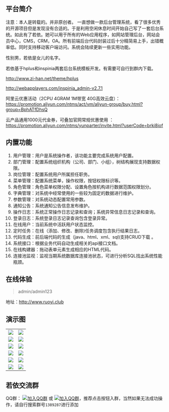 ## 平台简介
注意：本人是转载的。并非原创者。
一直想做一款后台管理系统，看了很多优秀的开源项目但是发现没有合适的。于是利用空闲休息时间开始自己写了一套后台系统。如此有了若依。她可以用于所有的Web应用程序，如网站管理后台，网站会员中心，CMS，CRM，OA。所有前端后台代码封装过后十分精简易上手，出错概率低。同时支持移动客户端访问。系统会陆续更新一些实用功能。

性别男，若依是女儿的名字。

若依基于hplus和inspinia两套后台系统模板开发。有需要可自行到群内下载。

http://www.zi-han.net/theme/hplus

http://webapplayers.com/inspinia_admin-v2.7.1

阿里云优惠活动（2CPU 4GRAM 1M带宽 40G高效云盘）：https://promotion.aliyun.com/ntms/act/vm/aliyun-group/buy.html?group=BphATfDhsQ

云产品通用1000元代金券，可叠加官网常规优惠使用 ：https://promotion.aliyun.com/ntms/yunparter/invite.html?userCode=brki8iof

## 内置功能

1.  用户管理：用户是系统操作者，该功能主要完成系统用户配置。
2.  部门管理：配置系统组织机构（公司、部门、小组），树结构展现支持数据权限。
3.  岗位管理：配置系统用户所属担任职务。
4.  菜单管理：配置系统菜单，操作权限，按钮权限标识等。
5.  角色管理：角色菜单权限分配、设置角色按机构进行数据范围权限划分。
6.  字典管理：对系统中经常使用的一些较为固定的数据进行维护。
7.  参数管理：对系统动态配置常用参数。
8.  通知公告：系统通知公告信息发布维护。
9.  操作日志：系统正常操作日志记录和查询；系统异常信息日志记录和查询。
10. 登录日志：系统登录日志记录查询包含登录异常。
11. 在线用户：当前系统中活跃用户状态监控。
12. 定时任务：在线（添加、修改、删除)任务调度包含执行结果日志。
13. 代码生成：前后端代码的生成（java、html、xml、sql)支持CRUD下载 。
14. 系统接口：根据业务代码自动生成相关的api接口文档。
15. 在线构建器：拖动表单元素生成相应的HTML代码。
16. 连接池监视：监视当期系统数据库连接池状态，可进行分析SQL找出系统性能瓶颈。
## 在线体验
> admin/admin123

地址：http://www.ruoyi.club

## 演示图

<table>
    <tr>
        <td><img src="https://oscimg.oschina.net/oscnet/25b5e333768d013d45a990c152dbe4d9d6e.jpg"/></td>
        <td><img src="https://static.oschina.net/uploads/space/2018/0902/132411_4c5I_1438828.png"/></td>
    </tr>
    <tr>
        <td><img src="https://static.oschina.net/uploads/space/2018/0902/132436_rRBh_1438828.png"/></td>
        <td><img src="https://static.oschina.net/uploads/space/2018/0902/132442_umjM_1438828.png"/></td>
    </tr>
    <tr>
        <td><img src="https://static.oschina.net/uploads/space/2018/0902/132449_OtY8_1438828.png"/></td>
        <td><img src="https://static.oschina.net/uploads/space/2018/0902/132454_4Evz_1438828.png"/></td>
    </tr>
    <tr>
        <td><img src="https://static.oschina.net/uploads/space/2018/0902/132520_Zzkj_1438828.png"/></td>
        <td><img src="https://static.oschina.net/uploads/space/2018/0902/132539_5bJe_1438828.png"/></td>
    </tr>
	<tr>
        <td><img src="https://static.oschina.net/uploads/space/2018/0902/132548_ne4U_1438828.png"/></td>
        <td><img src="https://static.oschina.net/uploads/space/2018/0902/132557_Fab4_1438828.png"/></td>
    </tr>
	<tr>
        <td><img src="https://static.oschina.net/uploads/space/2018/0902/132617_MLmV_1438828.png"/></td>
        <td><img src="https://static.oschina.net/uploads/space/2018/0902/132626_3iBs_1438828.png"/></td>
    </tr>
</table>


## 若依交流群

QQ群： [![加入QQ群](https://img.shields.io/badge/QQ群-1389287-blue.svg)](http://shang.qq.com/wpa/qunwpa?idkey=4a9a52f5d9d9c65a8ea67859170ba835d95fc50ec74a2a722293e60e036b5016) 或 [![加入QQ群](https://img.shields.io/badge/QQ群-1389287-blue.svg)](https://jq.qq.com/?_wv=1027&k=5HBAaYN)，推荐点击按钮入群，当然如果无法成功操作，请自行搜索群号`1389287`进行添加
